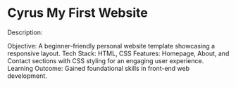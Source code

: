 # Cyrus My First Website 
Description:

Objective: A beginner-friendly personal website template showcasing a responsive layout.
Tech Stack: HTML, CSS
Features: Homepage, About, and Contact sections with CSS styling for an engaging user experience.
Learning Outcome: Gained foundational skills in front-end web development.
